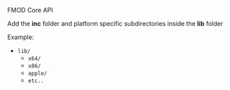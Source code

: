 FMOD Core API

Add the **inc** folder and platform specific subdirectories inside the **lib** folder

Example:

- `lib/`
    - `x64/`
    - `x86/`
    - `apple/`
    - `etc..`

